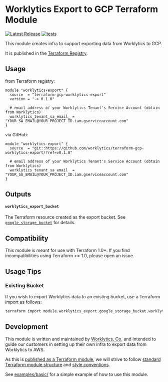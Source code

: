 # Worklytics Export to GCP Terraform Module

[![Latest Release](https://img.shields.io/github/v/release/Worklytics/terraform-gcp-worklytics-export)](https://github.com/Worklytics/terraform-aws-worklytics-export/releases/latest)
[![tests](https://img.shields.io/github/actions/workflow/status/Worklytics/terraform-gcp-worklytics-export/terraform_integration.yaml?label=tests)](https://github.com/Worklytics/terraform-aws-worklytics-export/actions?query=branch%3Amain)

This module creates infra to support exporting data from Worklytics to GCP.

It is published in the [Terraform Registry](https://registry.terraform.io/modules/Worklytics/worklytics-export/gcp/latest).

## Usage

from Terraform registry:
```hcl
module "worklytics-export" {
  source  = "terraform-gcp-worklytics-export"
  version = "~> 0.1.0"

  # email address of your Worklytics Tenant's Service Account (obtain from Worklytics)
  worklytics_tenant_sa_email_ = "YOUR_SA_EMAIL@YOUR_PROJECT_ID.iam.gserviceaccount.com"
}
```

via GitHub:
```hcl
module "worklytics-export" {
  source  = "git::https://github.com/worklytics/terraform-gcp-worklytics-export/?ref=v0.1.0"

  # email address of your Worklytics Tenant's Service Account (obtain from Worklytics)
  worklytics_tenant_sa_email_ = "YOUR_SA_EMAIL@YOUR_PROJECT_ID.iam.gserviceaccount.com"
}
```

## Outputs

#### `worklytics_export_bucket`
The Terraform resource created as the export bucket. See [`google_storage_bucket`](https://registry.terraform.io/providers/hashicorp/google/latest/docs/resources/google_storage_bucket) for details.

## Compatibility

This module is meant for use with Terraform 1.0+. If you find incompatibilities using Terraform >=
1.0, please open an issue.

## Usage Tips

### Existing Bucket

If you wish to export Worklytics data to an existing bucket, use a Terraform import as follows:

```bash
terraform import module.worklytics_export.google_storage_bucket.worklytics_export <bucket_name>
```

## Development

This module is written and maintained by [Worklytics, Co.](https://worklytics.co/) and intended to
guide our customers in setting up their own infra to export data from Worklytics to AWS.

As this is [published as a Terraform module](https://developer.hashicorp.com/terraform/registry/modules/publish),
we will strive to follow [standard Terraform module structure](https://developer.hashicorp.com/terraform/language/modules/develop/structure)
and [style conventions](https://developer.hashicorp.com/terraform/language/syntax/style).

See [examples/basic/](examples/basic/) for a simple example of how to use this module.


